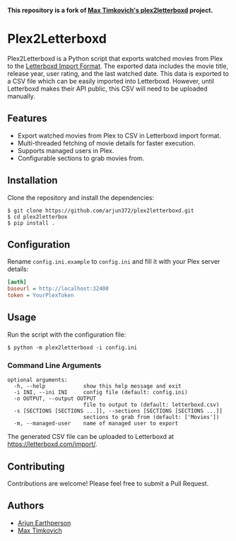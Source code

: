 **This repository is a fork of [Max Timkovich's plex2letterboxd](https://github.com/mtimkovich/plex2letterboxd.git) 
project.**

# Plex2Letterboxd

Plex2Letterboxd is a Python script that exports watched movies from Plex to the [Letterboxd Import Format][import]. 
The exported data includes the movie title, release year, user rating, and the last watched date. 
This data is exported to a CSV file which can be easily imported into Letterboxd. However, until Letterboxd makes their
API public, this CSV will need to be uploaded manually.



## Features

- Export watched movies from Plex to CSV in Letterboxd import format.
- Multi-threaded fetching of movie details for faster execution.
- Supports managed users in Plex.
- Configurable sections to grab movies from.

## Installation

Clone the repository and install the dependencies:

```console
$ git clone https://github.com/arjun372/plex2letterboxd.git
$ cd plex2letterbox
$ pip install .
```

## Configuration

Rename `config.ini.example` to `config.ini` and fill it with your Plex server details:

```ini
[auth]
baseurl = http://localhost:32400
token = YourPlexToken
```

## Usage

Run the script with the configuration file:

```console
$ python -m plex2letterboxd -i config.ini
```

### Command Line Arguments

```
optional arguments:
  -h, --help            show this help message and exit
  -i INI, --ini INI     config file (default: config.ini)
  -o OUTPUT, --output OUTPUT
                        file to output to (default: letterboxd.csv)
  -s [SECTIONS [SECTIONS ...]], --sections [SECTIONS [SECTIONS ...]]
                        sections to grab from (default: ['Movies'])
  -m, --managed-user    name of managed user to export
```

The generated CSV file can be uploaded to Letterboxd at https://letterboxd.com/import/.

## Contributing

Contributions are welcome! Please feel free to submit a Pull Request.

## Authors

* [Arjun Earthperson][arjun_profile]
* [Max Timkovich][max_profile]

[import]: https://letterboxd.com/about/importing-data/
[max_profile]: https://letterboxd.com/djswerve/
[arjun_profile]: https://letterboxd.com/berryarjun/